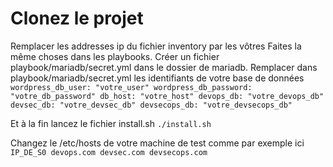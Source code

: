 # Clonez le projet 

Remplacer les addresses ip du fichier inventory par les vôtres
Faites la même choses dans les playbooks.
Créer un fichier playbook/mariadb/secret.yml dans le dossier de mariadb.
Remplacer dans playbook/mariadb/secret.yml les identifiants de votre base de données 
`` wordpress_db_user: "votre_user"
wordpress_db_password: "votre_db_password"
db_host: "votre_host"
devops_db: "votre_devops_db"
devsec_db: "votre_devsec_db"
devsecops_db: "votre_devsecops_db"``

Et à la fin lancez le fichier install.sh 
``./install.sh``

Changez le /etc/hosts de votre machine de test comme 
par exemple ici ``IP_DE_S0 devops.com devsec.com devsecops.com
``